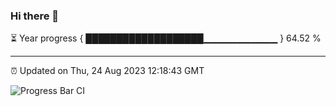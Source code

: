 ### Hi there 👋

⏳ Year progress { ███████████████████▁▁▁▁▁▁▁▁▁▁▁ } 64.52 %

---

⏰ Updated on Thu, 24 Aug 2023 12:18:43 GMT

![Progress Bar CI](https://github.com/liununu/liununu/workflows/Progress%20Bar%20CI/badge.svg)

